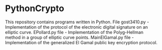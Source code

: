 # PythonCrypto

This repository contains programs written in Python.
File gost3410.py - Implementation of the protocol of the electronic digital signature on an elliptic curve.
EPollard.py file - Implementation of the Polyg-Hellman method in a group of elliptic curve points.
MainElGamal.py file - Implementation of the generalized El Gamal public key encryption protocol.